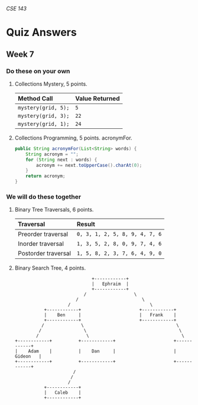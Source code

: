 _CSE 143_
# Quiz Answers
## Week 7

### Do these on your own

1. Collections Mystery, 5 points.

	| Method Call | Value Returned |
	| :--- | :--- |
	| `mystery(grid, 5);` | `5` | 
	| `mystery(grid, 3);` | `22` | 
	| `mystery(grid, 1);` | `24` | 

1. Collections Programming, 5 points. acronymFor.

	```java
	public String acronymFor(List<String> words) {
		String acronym = "";
		for (String next : words) {
			acronym += next.toUpperCase().charAt(0);
		}
		return acronym;
	}
	```

### We will do these together

1. Binary Tree Traversals, 6 points. 

	| Traversal | Result |
	| :--- | :--- |
	| Preorder traversal | `0, 3, 1, 2, 5, 8, 9, 4, 7, 6` |
	| Inorder traversal | `1, 3, 5, 2, 8, 0, 9, 7, 4, 6` |
	| Postorder traversal | `1, 5, 8, 2, 3, 7, 6, 4, 9, 0` |

1. Binary Search Tree, 4 points. 

	```
	                             +------------+
	                             |   Ephraim  |
	                             +------------+
	                          /                  \
	                       /                        \
	                    /                              \
	           +------------+                      +------------+
	           |    Ben     |                      |   Frank    |
	           +------------+                      +------------+
	          /              \                                   \
	         /                \                                   \
	        /                  \                                   \
	+------------+          +------------+                      +------------+
	|    Adam    |          |    Dan     |                      |   Gideon   |
	+------------+          +------------+                      +------------+
	                      /
	                     /
	                    /
	           +------------+
	           |   Caleb    |
	           +------------+
	```